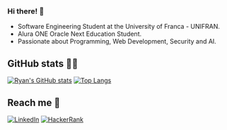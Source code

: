 ### Hi there! 👋

- Software Engineering Student at the University of Franca - UNIFRAN.
- Alura ONE Oracle Next Education Student.
- Passionate about Programming, Web Development, Security and AI.

<!-- ## Languages and Tools -->

## GitHub stats 👩‍💻
[![Ryan's GitHub stats](https://github-readme-stats.vercel.app/api?username=ryancamargo&theme=dark&show_icons=true)](https://github.com/ryancamargo)
[![Top Langs](https://github-readme-stats.vercel.app/api/top-langs/?username=ryancamargo&theme=dark&show_icons=true&layout=compact)](https://github.com/ryancamargo)


## Reach me 📱
[![LinkedIn](https://img.shields.io/badge/LinkedIn-0077B5?style=for-the-badge&logo=linkedin&logoColor=white)](https://www.linkedin.com/in/ryancamargo/)
[![HackerRank](https://img.shields.io/badge/-Hackerrank-00EA64?style=for-the-badge&logo=HackerRank&logoColor=white)](https://hackerrank.com/profile/ryancamargo)


<!--
**ryancamargo/ryancamargo** is a ✨ _special_ ✨ repository because its `README.md` (this file) appears on your GitHub profile.

Here are some ideas to get you started:

- 🔭 I’m currently working on ...
- 🌱 I’m currently learning ...
- 👯 I’m looking to collaborate ... 
- 🤔 I’m looking for help with ...
- 💬 Ask me about ...
- 📫 How to reach me: ...
- 😄 Pronouns: ...
- ⚡ Fun fact: ...
-->

